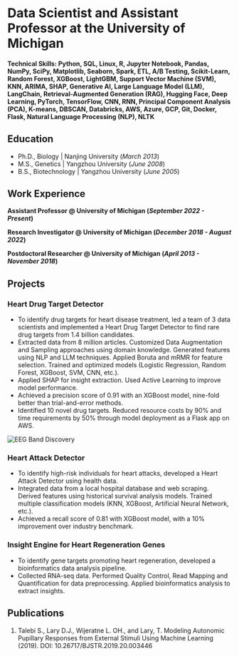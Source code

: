 # Data Scientist and Assistant Professor at the University of Michigan

#### Technical Skills: Python, SQL, Linux, R, Jupyter Notebook, Pandas, NumPy, SciPy, Matplotlib, Seaborn, Spark, ETL, A/B Testing, Scikit-Learn, Random Forest, XGBoost, LightGBM, Support Vector Machine (SVM), KNN, ARIMA, SHAP, Generative AI, Large Language Model (LLM), LangChain, Retrieval-Augmented Generation (RAG), Hugging Face, Deep Learning, PyTorch, TensorFlow, CNN, RNN, Principal Component Analysis (PCA), K-means, DBSCAN, Databricks, AWS, Azure, GCP, Git, Docker, Flask, Natural Language Processing (NLP), NLTK

## Education
- Ph.D., Biology | Nanjing University (_March 2013_)								       		
- M.S., Genetics	| Yangzhou University (_June 2008_)	 			        		
- B.S., Biotechnology | Yangzhou University (_June 2005_)

## Work Experience
**Assistant Professor @ University of Michigan (_September 2022 - Present_)**

**Research Investigator @ University of Michigan (_December 2018 - August 2022_)**

**Postdoctoral Researcher @ University of Michigan (_April 2013 - November 2018_)**

## Projects
### Heart Drug Target Detector
- To identify drug targets for heart disease treatment, led a team of 3 data scientists and implemented a Heart Drug Target Detector to find rare drug targets from 1.4 billion candidates.
- Extracted data from 8 million articles. Customized Data Augmentation and Sampling approaches using domain knowledge. Generated features using NLP and LLM techniques. Applied Boruta and mRMR for feature selection. Trained and optimized models (Logistic Regression, Random Forest, XGBoost, SVM, CNN, etc.).
- Applied SHAP for insight extraction. Used Active Learning to improve model performance.
- Achieved a precision score of 0.91 with an XGBoost model, nine-fold better than trial-and-error methods.
- Identified 10 novel drug targets. Reduced resource costs by 90% and time requirements by 50% through model deployment as a Flask app on AWS.

![EEG Band Discovery](/assets/img/eeg_band_discovery.jpeg)

### Heart Attack Detector
- To identify high-risk individuals for heart attacks, developed a Heart Attack Detector using health data.
- Integrated data from a local hospital database and web scraping. Derived features using historical survival analysis models. Trained multiple classification models (KNN, XGBoost, Artificial Neural Network, etc.).
- Achieved a recall score of 0.81 with XGBoost model, with a 10% improvement over industry benchmark.

### Insight Engine for Heart Regeneration Genes
- To identify gene targets promoting heart regeneration, developed a bioinformatics data analysis pipeline.
- Collected RNA-seq data. Performed Quality Control, Read Mapping and Quantification for data preprocessing. Applied bioinformatics analysis to extract insights.

## Publications
1. Talebi S., Lary D.J., Wijeratne L. OH., and Lary, T. Modeling Autonomic Pupillary Responses from External Stimuli Using Machine Learning (2019). DOI: 10.26717/BJSTR.2019.20.003446

